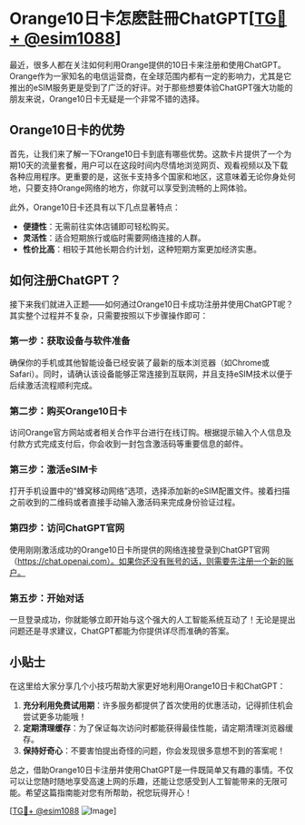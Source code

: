 # Orange10日卡怎麽註冊ChatGPT[[TG💪+ @esim1088](https://t.me/s/esim1088)]

最近，很多人都在关注如何利用Orange提供的10日卡来注册和使用ChatGPT。Orange作为一家知名的电信运营商，在全球范围内都有一定的影响力，尤其是它推出的eSIM服务更是受到了广泛的好评。对于那些想要体验ChatGPT强大功能的朋友来说，Orange10日卡无疑是一个非常不错的选择。

## Orange10日卡的优势

首先，让我们来了解一下Orange10日卡到底有哪些优势。这款卡片提供了一个为期10天的流量套餐，用户可以在这段时间内尽情地浏览网页、观看视频以及下载各种应用程序。更重要的是，这张卡支持多个国家和地区，这意味着无论你身处何地，只要支持Orange网络的地方，你就可以享受到流畅的上网体验。

此外，Orange10日卡还具有以下几点显著特点：
- **便捷性**：无需前往实体店铺即可轻松购买。
- **灵活性**：适合短期旅行或临时需要网络连接的人群。
- **性价比高**：相较于其他长期合约计划，这种短期方案更加经济实惠。

## 如何注册ChatGPT？

接下来我们就进入正题——如何通过Orange10日卡成功注册并使用ChatGPT呢？其实整个过程并不复杂，只需要按照以下步骤操作即可：

### 第一步：获取设备与软件准备
确保你的手机或其他智能设备已经安装了最新的版本浏览器（如Chrome或Safari）。同时，请确认该设备能够正常连接到互联网，并且支持eSIM技术以便于后续激活流程顺利完成。

### 第二步：购买Orange10日卡
访问Orange官方网站或者相关合作平台进行在线订购。根据提示输入个人信息及付款方式完成支付后，你会收到一封包含激活码等重要信息的邮件。

### 第三步：激活eSIM卡
打开手机设置中的“蜂窝移动网络”选项，选择添加新的eSIM配置文件。接着扫描之前收到的二维码或者直接手动输入激活码来完成身份验证过程。

### 第四步：访问ChatGPT官网
使用刚刚激活成功的Orange10日卡所提供的网络连接登录到ChatGPT官网（https://chat.openai.com）。如果你还没有账号的话，则需要先注册一个新的账户。

### 第五步：开始对话
一旦登录成功，你就能够立即开始与这个强大的人工智能系统互动了！无论是提出问题还是寻求建议，ChatGPT都能为你提供详尽而准确的答案。

## 小贴士

在这里给大家分享几个小技巧帮助大家更好地利用Orange10日卡和ChatGPT：

1. **充分利用免费试用期**：许多服务都提供了首次使用的优惠活动，记得抓住机会尝试更多功能哦！
2. **定期清理缓存**：为了保证每次访问时都能获得最佳性能，请定期清理浏览器缓存。
3. **保持好奇心**：不要害怕提出奇怪的问题，你会发现很多意想不到的答案呢！

总之，借助Orange10日卡注册并使用ChatGPT是一件既简单又有趣的事情。不仅可以让您随时随地享受高速上网的乐趣，还能让您感受到人工智能带来的无限可能。希望这篇指南能对您有所帮助，祝您玩得开心！

[[TG💪+ @esim1088](https://t.me/s/esim1088) ![Image](https://i.postimg.cc/4NQfJmqS/Snipaste-2025-05-13-00-14-12.png)]